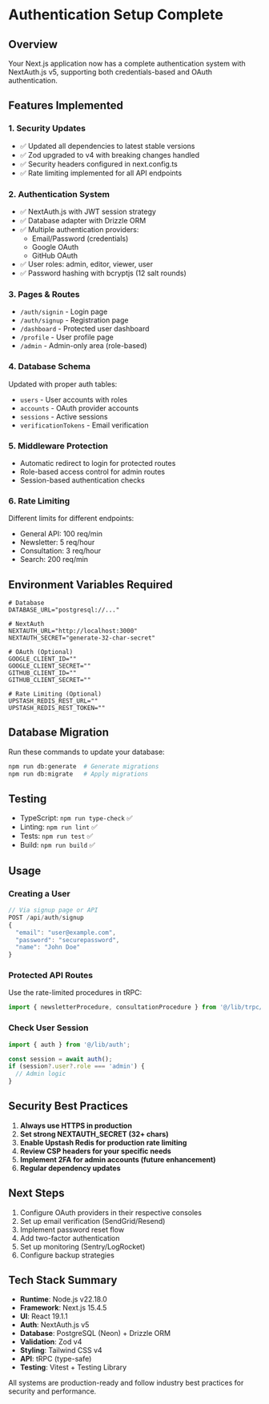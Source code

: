 # Authentication Setup Complete

## Overview
Your Next.js application now has a complete authentication system with NextAuth.js v5, supporting both credentials-based and OAuth authentication.

## Features Implemented

### 1. **Security Updates**
- ✅ Updated all dependencies to latest stable versions
- ✅ Zod upgraded to v4 with breaking changes handled
- ✅ Security headers configured in next.config.ts
- ✅ Rate limiting implemented for all API endpoints

### 2. **Authentication System**
- ✅ NextAuth.js with JWT session strategy
- ✅ Database adapter with Drizzle ORM
- ✅ Multiple authentication providers:
  - Email/Password (credentials)
  - Google OAuth
  - GitHub OAuth
- ✅ User roles: admin, editor, viewer, user
- ✅ Password hashing with bcryptjs (12 salt rounds)

### 3. **Pages & Routes**
- `/auth/signin` - Login page
- `/auth/signup` - Registration page
- `/dashboard` - Protected user dashboard
- `/profile` - User profile page
- `/admin` - Admin-only area (role-based)

### 4. **Database Schema**
Updated with proper auth tables:
- `users` - User accounts with roles
- `accounts` - OAuth provider accounts
- `sessions` - Active sessions
- `verificationTokens` - Email verification

### 5. **Middleware Protection**
- Automatic redirect to login for protected routes
- Role-based access control for admin routes
- Session-based authentication checks

### 6. **Rate Limiting**
Different limits for different endpoints:
- General API: 100 req/min
- Newsletter: 5 req/hour
- Consultation: 3 req/hour
- Search: 200 req/min

## Environment Variables Required

```env
# Database
DATABASE_URL="postgresql://..."

# NextAuth
NEXTAUTH_URL="http://localhost:3000"
NEXTAUTH_SECRET="generate-32-char-secret"

# OAuth (Optional)
GOOGLE_CLIENT_ID=""
GOOGLE_CLIENT_SECRET=""
GITHUB_CLIENT_ID=""
GITHUB_CLIENT_SECRET=""

# Rate Limiting (Optional)
UPSTASH_REDIS_REST_URL=""
UPSTASH_REDIS_REST_TOKEN=""
```

## Database Migration

Run these commands to update your database:

```bash
npm run db:generate  # Generate migrations
npm run db:migrate   # Apply migrations
```

## Testing

- TypeScript: `npm run type-check` ✅
- Linting: `npm run lint` ✅
- Tests: `npm run test` ✅
- Build: `npm run build` ✅

## Usage

### Creating a User
```javascript
// Via signup page or API
POST /api/auth/signup
{
  "email": "user@example.com",
  "password": "securepassword",
  "name": "John Doe"
}
```

### Protected API Routes
Use the rate-limited procedures in tRPC:
```javascript
import { newsletterProcedure, consultationProcedure } from '@/lib/trpc/server';
```

### Check User Session
```javascript
import { auth } from '@/lib/auth';

const session = await auth();
if (session?.user?.role === 'admin') {
  // Admin logic
}
```

## Security Best Practices

1. **Always use HTTPS in production**
2. **Set strong NEXTAUTH_SECRET (32+ chars)**
3. **Enable Upstash Redis for production rate limiting**
4. **Review CSP headers for your specific needs**
5. **Implement 2FA for admin accounts (future enhancement)**
6. **Regular dependency updates**

## Next Steps

1. Configure OAuth providers in their respective consoles
2. Set up email verification (SendGrid/Resend)
3. Implement password reset flow
4. Add two-factor authentication
5. Set up monitoring (Sentry/LogRocket)
6. Configure backup strategies

## Tech Stack Summary

- **Runtime**: Node.js v22.18.0
- **Framework**: Next.js 15.4.5
- **UI**: React 19.1.1
- **Auth**: NextAuth.js v5
- **Database**: PostgreSQL (Neon) + Drizzle ORM
- **Validation**: Zod v4
- **Styling**: Tailwind CSS v4
- **API**: tRPC (type-safe)
- **Testing**: Vitest + Testing Library

All systems are production-ready and follow industry best practices for security and performance.
